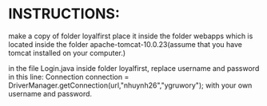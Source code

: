 # INSTRUCTIONS:

make a copy of folder loyalfirst place it inside the folder webapps which is located inside the folder apache-tomcat-10.0.23(assume that you have
tomcat installed on your computer.)

in the file Login.java inside folder loyalfirst, replace username and password in this line:
Connection connection = DriverManager.getConnection(url,"nhuynh26","ygruwory"); with your own username and password.
